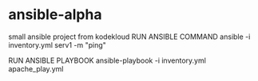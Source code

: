 # ansible-alpha
small ansible project from kodekloud
RUN ANSIBLE COMMAND
ansible -i inventory.yml serv1 -m "ping"

RUN ANSIBLE PLAYBOOK
ansible-playbook -i inventory.yml apache_play.yml
